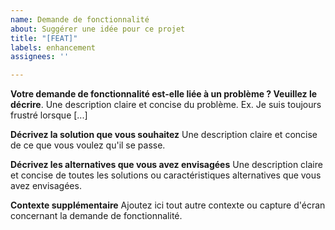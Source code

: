 ```yaml
---
name: Demande de fonctionnalité
about: Suggérer une idée pour ce projet
title: "[FEAT]"
labels: enhancement
assignees: ''

---
```


**Votre demande de fonctionnalité est-elle liée à un problème ? Veuillez le décrire**.
Une description claire et concise du problème. Ex. Je suis toujours frustré lorsque [...]

**Décrivez la solution que vous souhaitez**
Une description claire et concise de ce que vous voulez qu'il se passe.

**Décrivez les alternatives que vous avez envisagées**
Une description claire et concise de toutes les solutions ou caractéristiques alternatives que vous avez envisagées.

**Contexte supplémentaire**
Ajoutez ici tout autre contexte ou capture d'écran concernant la demande de fonctionnalité.
